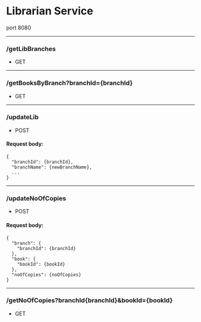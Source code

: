 # Librarian Service

port 8080

- - - -

### /getLibBranches

- GET

- - - -

### /getBooksByBranch?branchId={branchId}

- GET

- - - -

### /updateLib

- POST

#### Request body:

```
{
  "branchId": {branchId},
  "branchName": {newBranchName},
  ...
}
```

- - - -

### /updateNoOfCopies

- POST

#### Request body:

```
{
  "branch": {
    "branchId": {branchId}
  },
  "book": {
    "bookId": {bookId}
  },
  "noOfCopies": {noOfCopies}
}
```

- - - -

### /getNoOfCopies?branchId{branchId}&bookId={bookId}

- GET